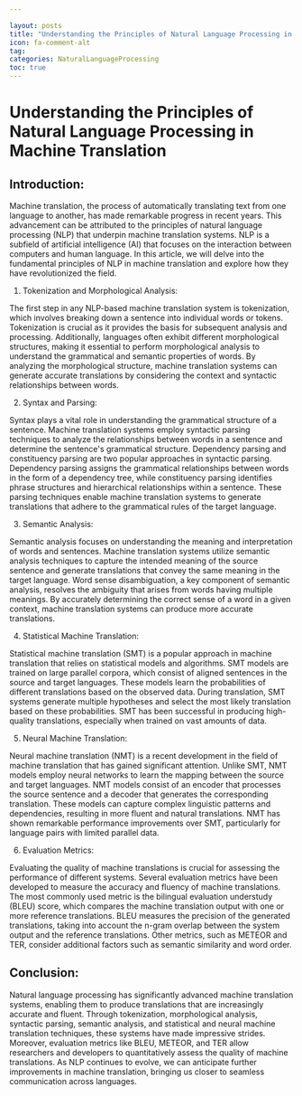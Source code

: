 ```yaml
---

layout: posts
title: "Understanding the Principles of Natural Language Processing in Machine Translation"
icon: fa-comment-alt
tag:      
categories: NaturalLanguageProcessing
toc: true
---
```




# Understanding the Principles of Natural Language Processing in Machine Translation

## Introduction:

Machine translation, the process of automatically translating text from one language to another, has made remarkable progress in recent years. This advancement can be attributed to the principles of natural language processing (NLP) that underpin machine translation systems. NLP is a subfield of artificial intelligence (AI) that focuses on the interaction between computers and human language. In this article, we will delve into the fundamental principles of NLP in machine translation and explore how they have revolutionized the field.

1. Tokenization and Morphological Analysis:

The first step in any NLP-based machine translation system is tokenization, which involves breaking down a sentence into individual words or tokens. Tokenization is crucial as it provides the basis for subsequent analysis and processing. Additionally, languages often exhibit different morphological structures, making it essential to perform morphological analysis to understand the grammatical and semantic properties of words. By analyzing the morphological structure, machine translation systems can generate accurate translations by considering the context and syntactic relationships between words.

2. Syntax and Parsing:

Syntax plays a vital role in understanding the grammatical structure of a sentence. Machine translation systems employ syntactic parsing techniques to analyze the relationships between words in a sentence and determine the sentence's grammatical structure. Dependency parsing and constituency parsing are two popular approaches in syntactic parsing. Dependency parsing assigns the grammatical relationships between words in the form of a dependency tree, while constituency parsing identifies phrase structures and hierarchical relationships within a sentence. These parsing techniques enable machine translation systems to generate translations that adhere to the grammatical rules of the target language.

3. Semantic Analysis:

Semantic analysis focuses on understanding the meaning and interpretation of words and sentences. Machine translation systems utilize semantic analysis techniques to capture the intended meaning of the source sentence and generate translations that convey the same meaning in the target language. Word sense disambiguation, a key component of semantic analysis, resolves the ambiguity that arises from words having multiple meanings. By accurately determining the correct sense of a word in a given context, machine translation systems can produce more accurate translations.

4. Statistical Machine Translation:

Statistical machine translation (SMT) is a popular approach in machine translation that relies on statistical models and algorithms. SMT models are trained on large parallel corpora, which consist of aligned sentences in the source and target languages. These models learn the probabilities of different translations based on the observed data. During translation, SMT systems generate multiple hypotheses and select the most likely translation based on these probabilities. SMT has been successful in producing high-quality translations, especially when trained on vast amounts of data.

5. Neural Machine Translation:

Neural machine translation (NMT) is a recent development in the field of machine translation that has gained significant attention. Unlike SMT, NMT models employ neural networks to learn the mapping between the source and target languages. NMT models consist of an encoder that processes the source sentence and a decoder that generates the corresponding translation. These models can capture complex linguistic patterns and dependencies, resulting in more fluent and natural translations. NMT has shown remarkable performance improvements over SMT, particularly for language pairs with limited parallel data.

6. Evaluation Metrics:

Evaluating the quality of machine translations is crucial for assessing the performance of different systems. Several evaluation metrics have been developed to measure the accuracy and fluency of machine translations. The most commonly used metric is the bilingual evaluation understudy (BLEU) score, which compares the machine translation output with one or more reference translations. BLEU measures the precision of the generated translations, taking into account the n-gram overlap between the system output and the reference translations. Other metrics, such as METEOR and TER, consider additional factors such as semantic similarity and word order.

## Conclusion:

Natural language processing has significantly advanced machine translation systems, enabling them to produce translations that are increasingly accurate and fluent. Through tokenization, morphological analysis, syntactic parsing, semantic analysis, and statistical and neural machine translation techniques, these systems have made impressive strides. Moreover, evaluation metrics like BLEU, METEOR, and TER allow researchers and developers to quantitatively assess the quality of machine translations. As NLP continues to evolve, we can anticipate further improvements in machine translation, bringing us closer to seamless communication across languages.